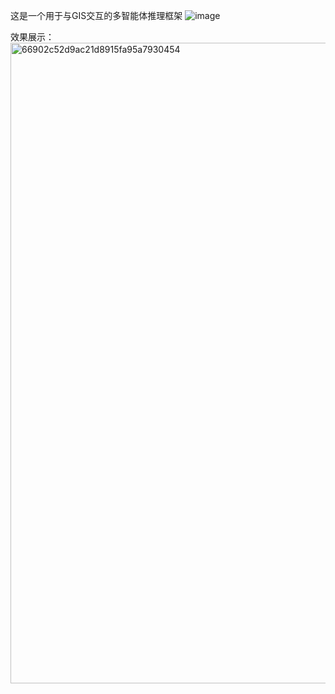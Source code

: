 这是一个用于与GIS交互的多智能体推理框架
![image](https://github.com/user-attachments/assets/dc982164-35ac-4e80-b22e-0c48e59fac15)

效果展示：
<img width="1025" alt="66902c52d9ac21d8915fa95a7930454" src="https://github.com/user-attachments/assets/6e601a24-5771-4d3f-b8f0-7a5efc0d395c" />
